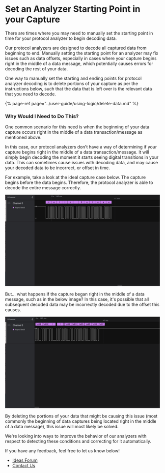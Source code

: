 # Set an Analyzer Starting Point in your Capture

There are times where you may need to manually set the starting point in time for your protocol analyzer to begin decoding data. 

Our protocol analyzers are designed to decode all captured data from beginning to end. Manually setting the starting point for an analyzer may fix issues such as data offsets, especially in cases where your capture begins right in the middle of a data message, which potentially causes errors for decoding the rest of your data.

One way to manually set the starting and ending points for protocol analyzer decoding is to delete portions of your capture as per the instructions below, such that the data that is left over is the relevant data that you need to decode.

{% page-ref page="../user-guide/using-logic/delete-data.md" %}

### Why Would I Need to Do This?

One common scenario for this need is when the beginning of your data capture occurs right in the middle of a data transaction/message as mentioned above.

In this case, our protocol analyzers don't have a way of determining if your capture begins right in the middle of a data transaction/message. It will simply begin decoding the moment it starts seeing digital transitions in your data. This can sometimes cause issues with decoding data, and may cause your decoded data to be incorrect, or offset in time.

For example, take a look at the ideal capture case below. The capture begins before the data begins. Therefore, the protocol analyzer is able to decode the entire message correctly.

![Data capture begins before the Serial Message Begins](../.gitbook/assets/screen-shot-2021-04-21-at-4.23.50-pm%20%281%29.png)

But... what happens if the capture began right in the middle of a data message, such as in the below image? In this case, it's possible that all subsequent decoded data may be incorrectly decoded due to the offset this causes.

![Data capture begins in the middle of a Serial Message](../.gitbook/assets/screen-shot-2021-04-21-at-4.23.32-pm.png)

By deleting the portions of your data that might be causing this issue \(most commonly the beginning of data captures being located right in the middle of a data message\), this issue will most likely be solved.

We're looking into ways to improve the behavior of our analyzers with respect to detecting these conditions and correcting for it automatically.

If you have any feedback, feel free to let us know below!

* [Ideas Forum](https://ideas.saleae.com/b/feature-requests/)
* [Contact Us](https://contact.saleae.com/hc/en-us/requests/new)



